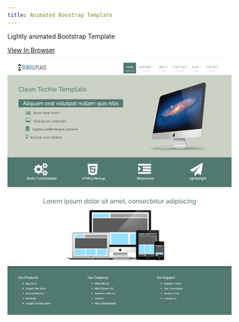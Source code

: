 ```yaml
---
title: Animated Boostrap Template
---
```


Lightly animated Bootstrap Template

<a href="http://omgninjas.me/Animated-Boostrap-Template/" target="_blank">View In Browser</a>

![Full Page Site](assets/img/projects/proj-6/scroll-place.jpg)


